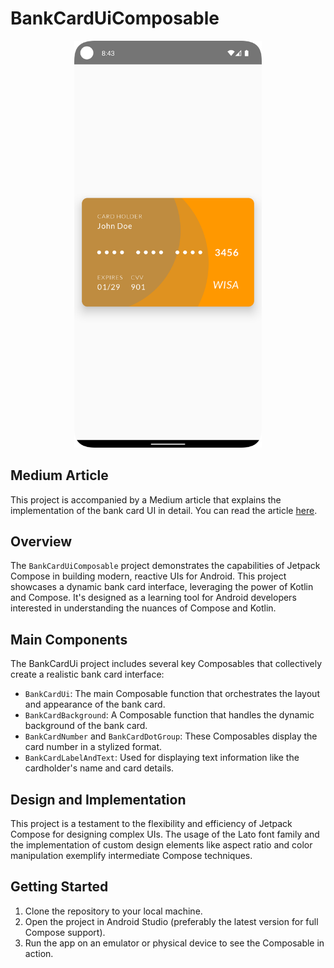 # BankCardUiComposable

<p align="center">
  <img src="./screenshot.png" width="300" />
</p>

## Medium Article

This project is accompanied by a Medium article that explains the implementation of the bank card UI in detail. You can read the article [here](https://medium.com/@kenruizinoue/intermediate-android-compose-bank-card-ui-371d14ea7843).

## Overview

The `BankCardUiComposable` project demonstrates the capabilities of Jetpack Compose in building modern, reactive UIs for Android. This project showcases a dynamic bank card interface, leveraging the power of Kotlin and Compose. It's designed as a learning tool for Android developers interested in understanding the nuances of Compose and Kotlin.

## Main Components

The BankCardUi project includes several key Composables that collectively create a realistic bank card interface:

- `BankCardUi`: The main Composable function that orchestrates the layout and appearance of the bank card.
- `BankCardBackground`: A Composable function that handles the dynamic background of the bank card.
- `BankCardNumber` and `BankCardDotGroup`: These Composables display the card number in a stylized format.
- `BankCardLabelAndText`: Used for displaying text information like the cardholder's name and card details.

## Design and Implementation

This project is a testament to the flexibility and efficiency of Jetpack Compose for designing complex UIs. The usage of the Lato font family and the implementation of custom design elements like aspect ratio and color manipulation exemplify intermediate Compose techniques.

## Getting Started

1. Clone the repository to your local machine.
2. Open the project in Android Studio (preferably the latest version for full Compose support).
3. Run the app on an emulator or physical device to see the Composable in action.